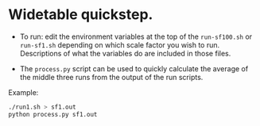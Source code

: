 # Widetable quickstep.

- To run: edit the environment variables at the top of the `run-sf100.sh` or `run-sf1.sh` depending on which scale factor you wish to run. Descriptions of what the variables do are included in those files.

- The `process.py` script can be used to quickly calculate the average of the middle three runs from the output of the run scripts.

Example:
```bash
./run1.sh > sf1.out
python process.py sf1.out
```